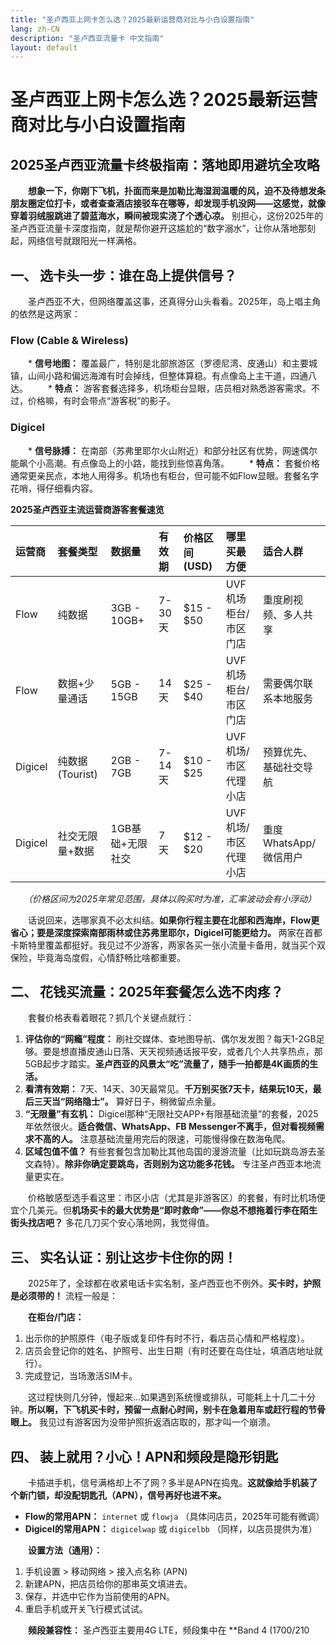 ```yaml
---
title: "圣卢西亚上网卡怎么选？2025最新运营商对比与小白设置指南"
lang: zh-CN
description: "圣卢西亚流量卡 中文指南"
layout: default
---
```

# 圣卢西亚上网卡怎么选？2025最新运营商对比与小白设置指南

## 2025圣卢西亚流量卡终极指南：落地即用避坑全攻略

　　**想象一下，你刚下飞机，扑面而来是加勒比海湿润温暖的风，迫不及待想发条朋友圈定位打卡，或者查查酒店接驳车在哪等，却发现手机没网——这感觉，就像穿着羽绒服跳进了碧蓝海水，瞬间被现实浇了个透心凉。** 别担心，这份2025年的圣卢西亚流量卡深度指南，就是帮你避开这尴尬的“数字溺水”，让你从落地那刻起，网络信号就跟阳光一样满格。

## 一、 选卡头一步：谁在岛上提供信号？

　　圣卢西亚不大，但网络覆盖这事，还真得分山头看看。2025年，岛上唱主角的依然是这两家：

### Flow (Cable & Wireless)
　　*   **信号地图：** 覆盖最广，特别是北部旅游区（罗德尼湾、皮通山）和主要城镇，山间小路和偏远海滩有时会掉线，但整体算稳。有点像岛上主干道，四通八达。
　　*   **特点：** 游客套餐选择多，机场柜台显眼，店员相对熟悉游客需求。不过，价格嘛，有时会带点“游客税”的影子。

### Digicel
　　*   **信号脉搏：** 在南部（苏弗里耶尔火山附近）和部分社区有优势，网速偶尔能飙个小高潮。有点像岛上的小路，能找到些惊喜角落。
　　*   **特点：** 套餐价格通常更亲民点，本地人用得多。机场也有柜台，但可能不如Flow显眼。套餐名字花哨，得仔细看内容。

**2025圣卢西亚主流运营商游客套餐速览**

| 运营商 | 套餐类型       | 数据量      | 有效期 | 价格区间 (USD) | 哪里买最方便          | 适合人群               |
| :----- | :------------- | :---------- | :----- | :------------- | :-------------------- | :--------------------- |
| Flow   | 纯数据         | 3GB - 10GB+ | 7-30天 | $15 - $50      | UVF机场柜台/市区门店 | 重度刷视频、多人共享   |
| Flow   | 数据+少量通话  | 5GB - 15GB  | 14天   | $25 - $40      | UVF机场柜台/市区门店  | 需要偶尔联系本地服务   |
| Digicel| 纯数据 (Tourist) | 2GB - 7GB   | 7-14天 | $10 - $25      | UVF机场/市区代理小店  | 预算优先、基础社交导航 |
| Digicel| 社交无限量+数据 | 1GB基础+无限社交 | 7天   | $12 - $20      | UVF机场/市区代理小店  | 重度WhatsApp/微信用户 |

　　*（价格区间为2025年常见范围，具体以购买时为准，汇率波动会有小浮动）*

　　话说回来，选哪家真不必太纠结。**如果你行程主要在北部和西海岸，Flow更省心；要是深度探索南部雨林或住苏弗里耶尔，Digicel可能更给力。** 两家在首都卡斯特里覆盖都挺好。我见过不少游客，两家各买一张小流量卡备用，就当买个双保险，毕竟海岛度假，心情舒畅比啥都重要。

## 二、 花钱买流量：2025年套餐怎么选不肉疼？

　　套餐价格表看着眼花？抓几个关键点就行：

1.  **评估你的“网瘾”程度：** 刷社交媒体、查地图导航、偶尔发发图？每天1-2GB足够。要是想直播皮通山日落、天天视频通话报平安，或者几个人共享热点，那5GB起步才踏实。**圣卢西亚的风景太“吃”流量了，随手一拍都是4K画质的生活。**
2.  **看清有效期：** 7天、14天、30天最常见。**千万别买张7天卡，结果玩10天，最后三天当“网络隐士”。** 算好日子，稍微留点余量。
3.  **“无限量”有玄机：** Digicel那种“无限社交APP+有限基础流量”的套餐，2025年依然很火。**适合微信、WhatsApp、FB Messenger不离手，但对看视频需求不高的人。** 注意基础流量用完后的限速，可能慢得像在数海龟爬。
4.  **区域包值不值？** 有些套餐包含加勒比其他岛国的漫游流量（比如玩跳岛游去圣文森特）。**除非你确定要跳岛，否则别为这功能多花钱。** 专注圣卢西亚本地流量更实在。

　　价格敏感型选手看这里：市区小店（尤其是非游客区）的套餐，有时比机场便宜个几美元。但**机场买卡的最大优势是“即时救命”——你总不想拖着行李在陌生街头找店吧？** 多花几刀买个安心落地网，我觉得值。

## 三、 实名认证：别让这步卡住你的网！

　　2025年了，全球都在收紧电话卡实名制，圣卢西亚也不例外。**买卡时，护照是必须带的！** 流程一般是：

　　**在柜台/门店：**
1.  出示你的护照原件（电子版或复印件有时不行，看店员心情和严格程度）。
2.  店员会登记你的姓名、护照号、出生日期（有时还要在岛住址，填酒店地址就行）。
3.  完成登记，当场激活SIM卡。

　　这过程快则几分钟，慢起来...如果遇到系统慢或排队，可能耗上十几二十分钟。**所以啊，下飞机买卡时，预留一点耐心时间，别卡在急着用车或赶行程的节骨眼上。** 我见过有游客因为没带护照折返酒店取的，那才叫一个崩溃。

## 四、 装上就用？小心！APN和频段是隐形钥匙

　　卡插进手机，信号满格却上不了网？多半是APN在捣鬼。**这就像给手机装了个新门锁，却没配钥匙孔（APN），信号再好也进不来。**

*   **Flow的常用APN：** `internet` 或 `flowja` （具体问店员，2025年可能有微调）
*   **Digicel的常用APN：** `digicelwap` 或 `digicelbb` （同样，以店员提供为准）

　　**设置方法（通用）：**
1.  手机设置 > 移动网络 > 接入点名称 (APN)
2.  新建APN，把店员给你的那串英文填进去。
3.  保存，并选中它作为当前使用的APN。
4.  重启手机或开关飞行模式试试。

　　**频段兼容性：** 圣卢西亚主要用4G LTE，频段集中在 **Band 4 (1700/210